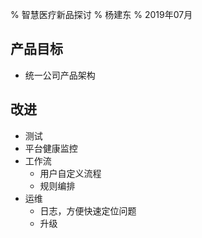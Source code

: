% 智慧医疗新品探讨
% 杨建东
% 2019年07月

## 产品目标

- 统一公司产品架构

## 改进

- 测试
- 平台健康监控
- 工作流
  - 用户自定义流程
  - 规则编排
- 运维
  - 日志，方便快速定位问题
  - 升级

